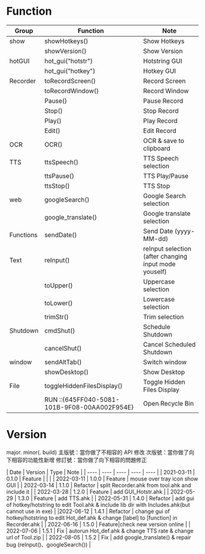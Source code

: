 # Function
| Group | Function | Note |
| ---- | ---- | ---- |
| show | showHotkeys() | Show Hotkeys |
| | showVersion() | Show Version |
| hotGUI | hot_gui("hotstr") | Hotstring GUI |
| | hot_gui("hotkey") | Hotkey GUI |
| Recorder | toRecordScreen() | Record Screen |
| | toRecordWindow() | Record Window |
| | Pause() | Pause Record |
| | Stop() | Stop Record |
| | Play() | Play Record |
| | Edit() | Edit Record |
| OCR | OCR() | OCR & save to clipboard |
| TTS | ttsSpeech() | TTS Speech selection |
| | ttsPause() | TTS Play/Pause |
| | ttsStop() | TTS Stop |
| web | googleSearch() | Google Search selection |
| | google_translate() | Google translate selection |
| Functions | sendDate() | Send Date (yyyy-MM-dd) |
| Text | reInput() | reInput selection (after changing input mode youself) |
| | toUpper() | Uppercase selection |
| | toLower() | Lowercase selection |
| | trimStr() | Trim selection |
| Shutdown | cmdShut() | Schedule Shutdown |
| | cancelShut() | Cancel Scheduled Shutdown |
| window | sendAltTab() | Switch window |
| | showDesktop() | Show Desktop |
| File | toggleHiddenFilesDisplay() | Toggle Hidden Files Display |
| | RUN ::{645FF040-5081-101B-9F08-00AA002F954E} | Open Recycle Bin |

# Version
major. minor(. build)
主版號：當你做了不相容的 API 修改
次版號：當你做了向下相容的功能性新增
修訂號：當你做了向下相容的問題修正

| Date | Version | Type | Note |
| ---- | ---- | ---- | ---- | ---- |
| 2021-03-11 | 0.1.0 | Feature | | |
| 2022-03-11 | 1.0.0 | Feature | mouse over tray icon show GUI |
| 2022-03-14 | 1.1.0 | Refactor | split Recorder.ahk from tool.ahk and include it |
| 2022-03-28 | 1.2.0 | Feature | add GUI_Hotstr.ahk |
| 2022-05-29 | 1.3.0 | Feature | add TTS.ahk |
| 2022-05-31 | 1.4.0 | Refactor | add gui of hotkey/hotstring to edit Tool.ahk & include lib dir with Includes.ahk(but cannot use in exe) |
|2022-06-12 | 1.4.1 | Refactor | change gui of hotkey/hotstring to edit Hot_def.ahk & change [label] to [function] in Recorder.ahk |
| 2022-06-16 | 1.5.0 | Feature|check new version online |
| 2022-07-06 | 1.5.1 | Fix | autorun Hot_def.ahk & change TTS rate & change url of Tool.zip |
| 2022-08-05 | 1.5.2 | Fix | add google_translate() & repair bug (reInput()、googleSearch()) |


